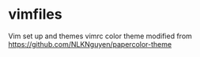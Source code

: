 # vimfiles
Vim set up and themes
vimrc color theme modified from https://github.com/NLKNguyen/papercolor-theme

